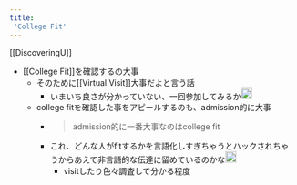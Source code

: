 ```yaml
---
title:
 'College Fit'
---
```


[[DiscoveringU]]
- [[College Fit]]を確認するの大事
    - そのために[[Virtual Visit]]大事だよと言う話
        - いまいち良さが分かっていない、一回参加してみるか<img src='https://scrapbox.io/api/pages/blu3mo-public/blu3mo/icon' alt='blu3mo.icon' height="19.5"/>
    - college fitを確認した事をアピールするのも、admission的に大事
        - > admission的に一番大事なのはcollege fit
        - これ、どんな人がfitするかを言語化しすぎちゃうとハックされちゃうからあえて非言語的な伝達に留めているのかな<img src='https://scrapbox.io/api/pages/blu3mo-public/blu3mo/icon' alt='blu3mo.icon' height="19.5"/>
            - visitしたり色々調査して分かる程度